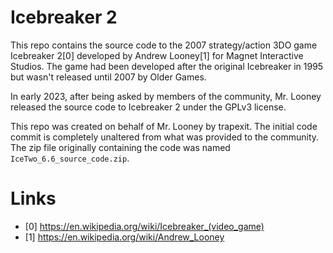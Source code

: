 # Icebreaker 2

This repo contains the source code to the 2007 strategy/action 3DO
game Icebreaker 2[0] developed by Andrew Looney[1] for Magnet
Interactive Studios. The game had been developed after the original
Icebreaker in 1995 but wasn't released until 2007 by Older Games.

In early 2023, after being asked by members of the community,
Mr. Looney released the source code to Icebreaker 2 under the GPLv3
license.

This repo was created on behalf of Mr. Looney by trapexit. The initial
code commit is completely unaltered from what was provided to the
community. The zip file originally containing the code was named
`IceTwo_6.6_source_code.zip`.


# Links

* [0] https://en.wikipedia.org/wiki/Icebreaker_(video_game)
* [1] https://en.wikipedia.org/wiki/Andrew_Looney
